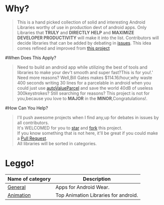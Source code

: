 # Why?
> This is a hand picked collection of solid and interesting Android Libraries worthy of use in production devt of android apps.
> Only Libraries that <b>TRULY</b> and <b>DIRECTLY HELP</b> and <b>MAXIMIZE DEVELOPER PRODUCTIVITY</b> will make it into the list.
> Contributors will decide libraries that can be added by debating in [issues](https://github.com/RbkGh/Android-Libraries-Top-50/issues).
> This idea comes refined and improved from [this project](https://github.com/RbkGh/Android-Libraries-Top-50)

#When Does This Apply?
> Need to build an android app while utilizing the best of tools and libraries to make your dev't smooth and super fast?This is for you!.'
> Need more reasons? Well,Bill Gates makes $114.16/hour,why waste 400 seconds writing 30 lines for a parcelable in android when you could 
 just use [autoValueParcel](https://github.com/rharter/auto-value-parcel) and save the world 40dB of useless 300keystrokes?
> Still searching for reasons? This project is not for you,because you love to <b>MAJOR</b> in the <b>MINOR</b>,Congratulations!.

#How Can You Help?
> I'll push awesome projects when I find any,up for debates in issues by all contributors.  
> It's WELCOMED for you to [star](https://github.com/RbkGh/Android-Libraries-Top-50/stargazers) and [fork](https://github.com/RbkGh/Android-Libraries-Top-50#fork-destination-box) this project.   
> If you know something that is not here, it'll be great if you could make a [Pull Request](https://github.com/RbkGh/Android-Libraries-Top-50/pulls).  
> All libraries will be sorted in categories.

# Leggo!
| Name of category | Description |
  ---------------- | ------------- 
[General](categories/general.md) | Apps for Android Wear. 
[Animation](categories/animation.md) | Top Animation Libraries for android. 
